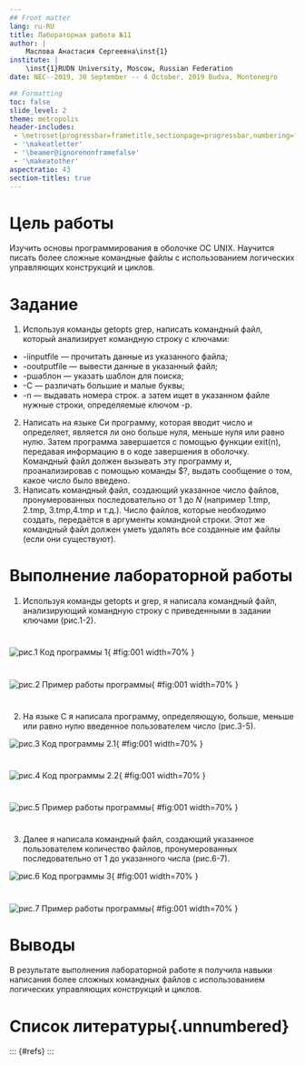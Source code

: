 ```yaml
---
## Front matter
lang: ru-RU
title: Лабораторная работа №11
author: |
	Маслова Анастасия Сергеевна\inst{1}
institute: |
	\inst{1}RUDN University, Moscow, Russian Federation
date: NEC--2019, 30 September -- 4 October, 2019 Budva, Montenegro

## Formatting
toc: false
slide_level: 2
theme: metropolis
header-includes: 
 - \metroset{progressbar=frametitle,sectionpage=progressbar,numbering=fraction}
 - '\makeatletter'
 - '\beamer@ignorenonframefalse'
 - '\makeatother'
aspectratio: 43
section-titles: true
---
```


# Цель работы

Изучить основы программирования в оболочке ОС UNIX. Научится писать более сложные командные файлы с использованием логических управляющих конструкций и циклов.

# Задание
1. Используя команды getopts grep, написать командный файл, который анализирует командную строку с ключами:
- -iinputfile — прочитать данные из указанного файла;
- -ooutputfile — вывести данные в указанный файл;
- -pшаблон — указать шаблон для поиска;
- -C — различать большие и малые буквы;
- -n — выдавать номера строк.
а затем ищет в указанном файле нужные строки, определяемые ключом -p.
2. Написать на языке Си программу, которая вводит число и определяет, является ли оно больше нуля, меньше нуля или равно нулю. Затем программа завершается с помощью функции exit(n), передавая информацию в о коде завершения в оболочку. Командный файл должен вызывать эту программу и, проанализировав с помощью команды $?, выдать сообщение о том, какое число было введено.
3. Написать командный файл, создающий указанное число файлов, пронумерованных последовательно от 1 до 𝑁 (например 1.tmp, 2.tmp, 3.tmp,4.tmp и т.д.). Число файлов, которые необходимо создать, передаётся в аргументы командной строки. Этот же командный файл должен уметь удалять все созданные им файлы (если они существуют).


# Выполнение лабораторной работы

1. Используя команды getopts и grep, я написала командный файл, анализирующий командную строку с приведенными в задании ключами (рис.1-2).

# 
![рис.1 Код программы 1](image/1.1.png){ #fig:001 width=70% }

#
![рис.2 Пример работы программы](image/1.2.png){ #fig:001 width=70% }


#
2. На языке С я написала программу, определяющую, больше, меньше или равно нулю введенное пользователем число (рис.3-5).

![рис.3 Код программы 2.1](image/2.1.1.png){ #fig:001 width=70% }

#
![рис.4 Код программы 2.2](image/2.1.png){ #fig:001 width=70% }

#
![рис.5 Пример работы программы](image/2.2.png){ #fig:001 width=70% }

#
3. Далее я написала командный файл, создающий указанное пользователем количество файлов, пронумерованных последовательно от 1 до указанного числа (рис.6-7).

![рис.6 Код программы 3](image/3.1.png){ #fig:001 width=70% }

#
![рис.7 Пример работы программы](image/3.2.png){ #fig:001 width=70% }


# Выводы

В результате выполнения лабораторной работе я получила навыки написания более сложных командных файлов с использованием логических управляющих конструкций и циклов.

# Список литературы{.unnumbered}

::: {#refs}
:::
